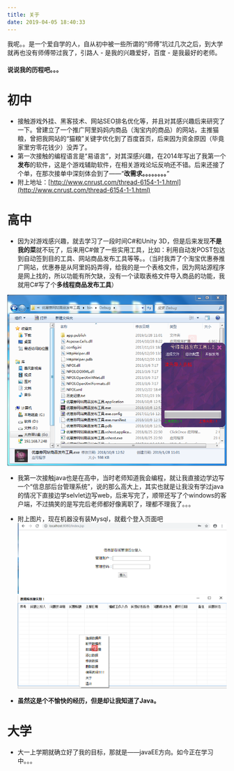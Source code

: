 ```yaml
---
title: 关于
date: 2019-04-05 18:40:33
---
```

我呢。。是一个爱自学的人，自从初中被一些所谓的“师傅”坑过几次之后，到大学就再也没有师傅带过我了，引路人 - 是我的兴趣爱好，百度 - 是我最好的老师。
#### 说说我的历程吧。。。
# 初中
- 接触游戏外挂、黑客技术、网站SEO排名优化等，并且对其感兴趣后来研究了一下。曾建立了一个推广阿里妈妈内商品（淘宝内的商品）的网站，主推猫粮，曾把我网站的“猫粮”关键字优化到了百度首页，后来因为资金原因（毕竟家里穷零花钱少）没弄了。
- 第一次接触的编程语言是“易语言”，对其深感兴趣，在2014年写出了我第一个**发布**的软件，这是个游戏辅助软件，在相关游戏论坛反响还不错。后来还接了个单，在那次接单中深刻体会到了——“**改需求。。。。。。。。**”
- 附上地址：[http://www.cnrust.com/thread-6154-1-1.html](http://www.cnrust.com/thread-6154-1-1.html)

# 高中
- 因为对游戏感兴趣，就去学习了一段时间C#和Unity 3D，但是后来发现**不是我的菜**就不玩了，后来用C#做了一些实用工具，比如：利用自动发POST包达到自动签到目的工具、网站商品发布工具等等。。（当时我弄了个淘宝优惠券推广网站，优惠券是从阿里妈妈弄得，给我的是一个表格文件，因为网站源程序是网上找的，所以功能有所欠缺，没有一个读取表格文件导入商品的功能，我就用C#写了个**多线程商品发布工具**）

![商品发布工具图片](/images/shangpinfabu.png)

- 我第一次接触java也是在高中，当时老师知道我会编程，就让我直接边学边写一个“信息部后台管理系统”，说的那么高大上，其实也就是让我没有学过java的情况下直接边学selvlet边写web，后来写完了，顺带还写了个windows的客户端，不过搞笑的是写完后老师都好像离职了，理都不理我了。。。
- 附上图片，现在机器没有装Mysql，就截个登入页面吧
![](/images/web.png)
![](/images/webClient.png)

- **虽然这是个不愉快的经历，但是却让我知道了Java。**

# 大学
- 大一上学期就确立好了我的目标，那就是——javaEE方向。如今正在学习中。。。